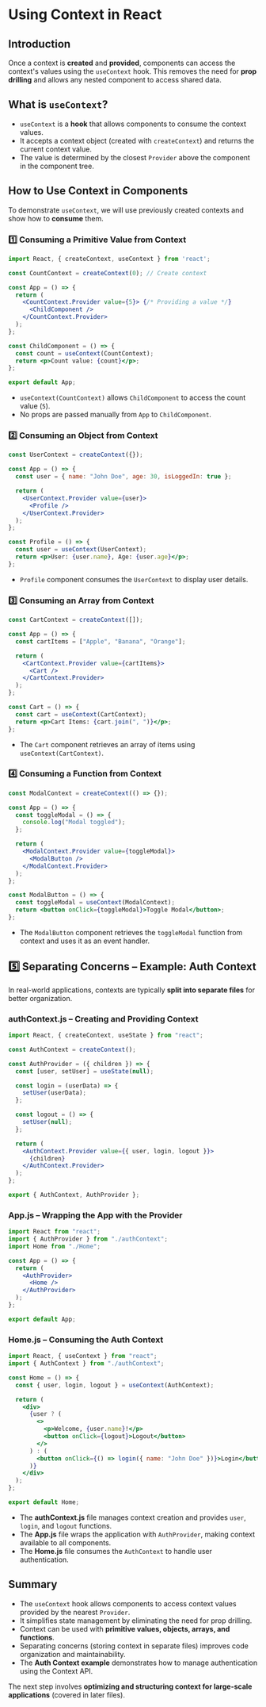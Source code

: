 # Using Context in React

## Introduction
Once a context is **created** and **provided**, components can access the context's values using the `useContext` hook. This removes the need for **prop drilling** and allows any nested component to access shared data.

## What is `useContext`?
- `useContext` is a **hook** that allows components to consume the context values.
- It accepts a context object (created with `createContext`) and returns the current context value.
- The value is determined by the closest `Provider` above the component in the component tree.

## How to Use Context in Components
To demonstrate `useContext`, we will use previously created contexts and show how to **consume** them.

### 1️⃣ Consuming a Primitive Value from Context
```jsx
import React, { createContext, useContext } from 'react';

const CountContext = createContext(0); // Create context

const App = () => {
  return (
    <CountContext.Provider value={5}> {/* Providing a value */}
      <ChildComponent />
    </CountContext.Provider>
  );
};

const ChildComponent = () => {
  const count = useContext(CountContext);
  return <p>Count value: {count}</p>;
};

export default App;
```
- `useContext(CountContext)` allows `ChildComponent` to access the count value (`5`).
- No props are passed manually from `App` to `ChildComponent`.

### 2️⃣ Consuming an Object from Context
```jsx
const UserContext = createContext({});

const App = () => {
  const user = { name: "John Doe", age: 30, isLoggedIn: true };

  return (
    <UserContext.Provider value={user}>
      <Profile />
    </UserContext.Provider>
  );
};

const Profile = () => {
  const user = useContext(UserContext);
  return <p>User: {user.name}, Age: {user.age}</p>;
};
```
- `Profile` component consumes the `UserContext` to display user details.

### 3️⃣ Consuming an Array from Context
```jsx
const CartContext = createContext([]);

const App = () => {
  const cartItems = ["Apple", "Banana", "Orange"];

  return (
    <CartContext.Provider value={cartItems}>
      <Cart />
    </CartContext.Provider>
  );
};

const Cart = () => {
  const cart = useContext(CartContext);
  return <p>Cart Items: {cart.join(", ")}</p>;
};
```
- The `Cart` component retrieves an array of items using `useContext(CartContext)`.

### 4️⃣ Consuming a Function from Context
```jsx
const ModalContext = createContext(() => {});

const App = () => {
  const toggleModal = () => {
    console.log("Modal toggled");
  };

  return (
    <ModalContext.Provider value={toggleModal}>
      <ModalButton />
    </ModalContext.Provider>
  );
};

const ModalButton = () => {
  const toggleModal = useContext(ModalContext);
  return <button onClick={toggleModal}>Toggle Modal</button>;
};
```
- The `ModalButton` component retrieves the `toggleModal` function from context and uses it as an event handler.

## 5️⃣ Separating Concerns – Example: Auth Context
In real-world applications, contexts are typically **split into separate files** for better organization.

### **authContext.js** – Creating and Providing Context
```jsx
import React, { createContext, useState } from "react";

const AuthContext = createContext();

const AuthProvider = ({ children }) => {
  const [user, setUser] = useState(null);

  const login = (userData) => {
    setUser(userData);
  };

  const logout = () => {
    setUser(null);
  };

  return (
    <AuthContext.Provider value={{ user, login, logout }}>
      {children}
    </AuthContext.Provider>
  );
};

export { AuthContext, AuthProvider };
```

### **App.js** – Wrapping the App with the Provider
```jsx
import React from "react";
import { AuthProvider } from "./authContext";
import Home from "./Home";

const App = () => {
  return (
    <AuthProvider>
      <Home />
    </AuthProvider>
  );
};

export default App;
```

### **Home.js** – Consuming the Auth Context
```jsx
import React, { useContext } from "react";
import { AuthContext } from "./authContext";

const Home = () => {
  const { user, login, logout } = useContext(AuthContext);

  return (
    <div>
      {user ? (
        <>
          <p>Welcome, {user.name}!</p>
          <button onClick={logout}>Logout</button>
        </>
      ) : (
        <button onClick={() => login({ name: "John Doe" })}>Login</button>
      )}
    </div>
  );
};

export default Home;
```

- The **authContext.js** file manages context creation and provides `user`, `login`, and `logout` functions.
- The **App.js** file wraps the application with `AuthProvider`, making context available to all components.
- The **Home.js** file consumes the `AuthContext` to handle user authentication.

## Summary
- The `useContext` hook allows components to access context values provided by the nearest `Provider`.
- It simplifies state management by eliminating the need for prop drilling.
- Context can be used with **primitive values, objects, arrays, and functions**.
- Separating concerns (storing context in separate files) improves code organization and maintainability.
- The **Auth Context example** demonstrates how to manage authentication using the Context API.

The next step involves **optimizing and structuring context for large-scale applications** (covered in later files).

